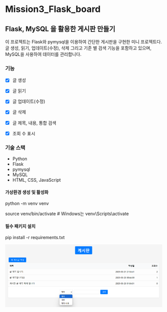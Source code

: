 # Mission3_Flask_board
## Flask, MySQL 을 활용한 게시판 만들기

이 프로젝트는 Flask와 pymysql을 이용하여 간단한 게시판을 구현한 미니 프로젝트다.
글 생성, 읽기, 업데이트(수정), 삭제 그리고 기준 별 검색 기능을 포함하고 있으며, MySQL을 사용하여 데이터를 관리합니다.

### 기능
- [x] 글 생성
- [x] 글 읽기
- [x] 글 업데이트(수정)
- [x] 글 삭제
- [x] 글 제목, 내용, 통합 검색
- [x] 조회 수 표시


### 기술 스택
- Python
- Flask
- pymysql
- MySQL
- HTML, CSS, JavaScript

#### 가상환경 생성 및 활성화
python -m venv venv  

source venv/bin/activate  # Windows는 venv\Scripts\activate

#### 필수 패키지 설치
pip install -r requirements.txt

![board](/static/board.png)
